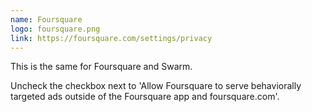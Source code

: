 ```yaml
---
name: Foursquare
logo: foursquare.png
link: https://foursquare.com/settings/privacy
---
```

This is the same for Foursquare and Swarm.

Uncheck the checkbox next to 'Allow Foursquare to serve behaviorally targeted ads outside of the Foursquare app and foursquare.com'.